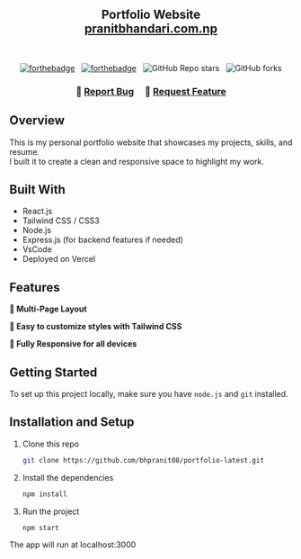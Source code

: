 <h2 align="center">
  Portfolio Website<br/>
  <a href="https://pranitbhandari.com.np" target="_blank">pranitbhandari.com.np</a>
</h2>

<br/>

<center>

[![forthebadge](https://forthebadge.com/images/badges/made-with-react.svg)](https://forthebadge.com) &nbsp;
[![forthebadge](https://forthebadge.com/images/badges/uses-git.svg)](https://forthebadge.com) &nbsp;
![GitHub Repo stars](https://img.shields.io/github/stars/bhpranit08/portfolio-latest?color=blue&logo=github&style=for-the-badge) &nbsp;
![GitHub forks](https://img.shields.io/github/forks/bhpranit08/portfolio-latest?color=blue&logo=github&style=for-the-badge)

</center>

<h3 align="center">
    🔹
    <a href="https://github.com/bhpranit08/portfolio-latest/issues">Report Bug</a> &nbsp; &nbsp;
    🔹
    <a href="https://github.com/bhpranit08/portfolio-latest/issues">Request Feature</a>
</h3>

## Overview

This is my personal portfolio website that showcases my projects, skills, and resume.  
I built it to create a clean and responsive space to highlight my work.

## Built With

- React.js  
- Tailwind CSS / CSS3  
- Node.js  
- Express.js (for backend features if needed)  
- VsCode  
- Deployed on Vercel  

## Features

**📖 Multi-Page Layout**  

**🎨 Easy to customize styles with Tailwind CSS**  

**📱 Fully Responsive for all devices**  

## Getting Started

To set up this project locally, make sure you have `node.js` and `git` installed.

## Installation and Setup

1. Clone this repo  
   ```bash
   git clone https://github.com/bhpranit08/portfolio-latest.git
2. Install the dependencies
    ```bash
    npm install
3. Run the project
    ```bash
    npm start
The app will run at localhost:3000

